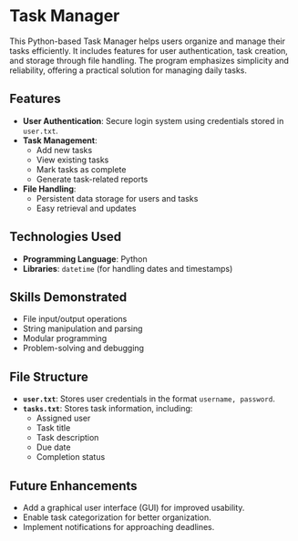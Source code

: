 # Task Manager

This Python-based Task Manager helps users organize and manage their tasks efficiently. It includes features for user authentication, task creation, and storage through file handling. The program emphasizes simplicity and reliability, offering a practical solution for managing daily tasks.

## Features

- **User Authentication**: Secure login system using credentials stored in `user.txt`.
- **Task Management**:
  - Add new tasks
  - View existing tasks
  - Mark tasks as complete
  - Generate task-related reports
- **File Handling**:
  - Persistent data storage for users and tasks
  - Easy retrieval and updates

## Technologies Used

- **Programming Language**: Python
- **Libraries**: `datetime` (for handling dates and timestamps)


## Skills Demonstrated

- File input/output operations
- String manipulation and parsing
- Modular programming
- Problem-solving and debugging


## File Structure

- **`user.txt`**: Stores user credentials in the format `username, password`.
- **`tasks.txt`**: Stores task information, including:
  - Assigned user
  - Task title
  - Task description
  - Due date
  - Completion status

## Future Enhancements

- Add a graphical user interface (GUI) for improved usability.
- Enable task categorization for better organization.
- Implement notifications for approaching deadlines.

